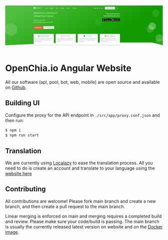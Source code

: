 ![](.github/assets/landing.png)

# OpenChia.io Angular Website

All our software (api, pool, bot, web, mobile) are open source and available on [Github][1].

## Building UI

Configure the proxy for the API endpoint in `./src/app/proxy.conf.json` and then run:

```bash
$ npm i
$ npm run start
```

## Translation

We are currently using [Localazy][2] to ease the translation process.
All you need to do is create an account and translate to your language using the [website here][3]

## Contributing

All contributions are welcome! Please fork main branch and create a new branch, and then create a pull request to the main branch.

Linear merging is enforced on main and merging requires a completed build and review. Please make sure your code/build is passing.
The main branch is usually the currently released latest version on website and on the [Docker image][4].

[1]: https://github.com/openchia
[2]: https://localazy.com
[3]: https://localazy.com/p/openchia
[4]: https://github.com/openchia/web/pkgs/container/web
